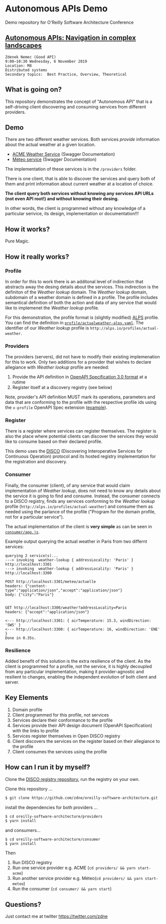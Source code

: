 # Autonomous APIs Demo

Demo repository for O'Reilly Software Architecture Conference

## [Autonomous APIs: Navigation in complex landscapes](https://conferences.oreilly.com/software-architecture/sa-eu/public/schedule/detail/79145)

```
Zdenek Nemec (Good API)
9:00–10:30 Wednesday, 6 November 2019
Location: M8
Distributed systems
Secondary topics:  Best Practice, Overview, Theoretical
```

## What is going on?

This repository demonstrates the concept of "Autonomous API" that is a self-driving client discovering and consuming services from different providers.

## Demo

There are two different weather services. Both services *provide* information about the actual weather at a given location. 

- [ACME Weather Service](https://app.swaggerhub.com/apis/goodapi/acme-weather/1.0.0#/default/get_weather) (Swagger Documentation)
- [Méteo service](https://app.swaggerhub.com/apis/goodapi/meteoservice/1.0.0#/default/post_meteo_actuelle) (Swagger Documentation)

The implementation of these services is in the `/providers` folder.

There is one client, that is able to discover the services and query both of them and print information about current weather at a location of choice.

**The client query both services without knowing any services API URLs (not even API root!) and without knowing their desing.**

In other words, the client is programmed without any knowledge of a particular serivice, its design, implementation or documentation!!!


## How it works? 

Pure Magic.

## How it really works?

### Profile

In order for this to work there is an additonal level of indirection that abstracts away the desing details about the services. This indirection is the definiton of the _Weather lookup_ domain.  The _Weather lookup_ domain, subdomain of a weather domain is defined in a profile. The profile includes semantical definition of both the action and data of any service that would like to implemenet the _Weather lookup_ profile.

For this demonstration, the profile format is (slightly modified) [ALPS](http://alps.io) profile. You can find the definition in [`profile/actualweather-alps.yaml`](https://github.com/zdne/oreilly-software-architecture/blob/master/profile/actualweather-alps.yaml). The identifier of our _Weather lookup_ profile is `http://alps.io/profiles/actual-weather`.

### Providers

The providers (servers), did not have to modify their existing implemenation for this to work. Only two additions for a provider that wishes to declare allegiance with _Weather lookup_ profile are needed:  

1. Provide the API definition in [OpenAPI Specification 3.0 format](https://swagger.io/specification/) at a rutime
2. Register itself at a discovery registry (see below)

Note, provider's API definition MUST mark its operations, parameters and data that are conforming to the profile with the respective profile ids using the `x-profile` OpenAPI Spec extension ([example](https://github.com/zdne/oreilly-software-architecture/blob/master/providers/acme-weather-provider/acme-weather-openapi3.yaml#L15)).

### Register

There is a register where services can register themselves. The register is also the place where potential clients can discover the services they would like to consume based on their declared profile.  

This demo uses the [DISCO](http://www.open-disco.org) (Discovering Interoperative Services for Continuous Operation) protocol and its hosted registry implementation for the registration and discovery.

### Consumer

Finally, the consumer (client), of any service that would claim implementation of _Weather lookup_, does not need to know any details about the service it is going to find and consume. Instead, the consumer connects to a DISCO registry, finds any services conforming to the _Weather lookup_ profile (`http://alps.io/profiles/actual-weather`) and consume them as needed using the parlance of the profile ("Program for the domain profile, not for a particular service").

The actual implementation of the client is **very simple** as can be seen in [`consumer/app.js`](https://github.com/zdne/oreilly-software-architecture/blob/master/consumer/app.js).

Example output querying the actual weather in Paris from two differnt services:

```
querying 2 service(s)...
---> invoking  weather-lookup { addressLocality: 'Paris' } http://localhost:3301
---> invoking  weather-lookup { addressLocality: 'Paris' } http://localhost:3300

POST http://localhost:3301/meteo/actuelle
headers: {"content-type":"application/json","accept":"application/json"}
body: {"city":"Paris"}


GET http://localhost:3300/weather?addressLocality=Paris
headers: {"accept":"application/json"}

<--- http://localhost:3301: { airTemperature: 15.3, windDirection: 'SWS' }
<--- http://localhost:3300: { airTemperature: 16, windDirection: 'ENE' }
Done in 0.35s.
```

### Resilience

Added benefit of this solution is the extra resilience of the client. As the client is programmed for a profile, not the service, it is highly decoupled from any particular implementation, making it provider-agnostic and resilient to changes, enabling the independent evolution of both client and server.

## Key Elements

1. Domain profile
2. Client programmed for this profile, not services
3. Services declare their conformance to the profile
4. Services provide their API design document (OpenAPI Specification) with the links to profile
5. Services register themselves in Open DISCO registry
6. Client discovers the services on the register based on their allegiance to the profile
7. Client consumes the services using the profile

## How can I run it by myself?

Clone the [DISCO registry repository](https://github.com/open-disco/registry), run the registry on your own.

Clone this repository ... 

```bash
$ git clone https://github.com/zdne/oreilly-software-architecture.git
```

install the dependencies for both providers ... 

```bash
$ cd oreilly-software-architecture/providers
$ yarn install
```

and consumers...

```
$ cd oreilly-software-architecture/consumer
$ yarn install
```

Then

1. Run DISCO registry
2. Run one service provider e.g. ACME (`cd providers/ && yarn start-acme`)
3. Run another service provider e.g. Méteo(`cd providers/ && yarn start-meteo`)
4. Run the consumer  (`cd consumer/ && yarn start`)


## Questions? 

Just contact me at twitter <https://twitter.com/zdne>

